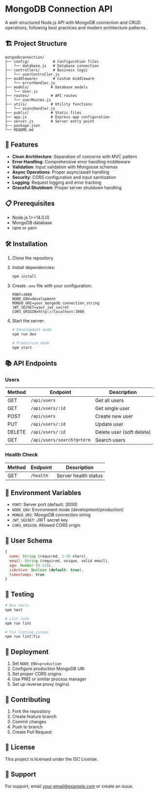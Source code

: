 # MongoDB Connection API

A well-structured Node.js API with MongoDB connection and CRUD operations, following best practices and modern architecture patterns.

## 🏗️ Project Structure

```
mongodbconnection/
├── config/           # Configuration files
│   └── database.js   # Database connection
├── controllers/      # Business logic
│   └── userController.js
├── middleware/       # Custom middleware
│   └── errorHandler.js
├── models/          # Database models
│   └── User.js
├── routes/          # API routes
│   └── userRoutes.js
├── utils/           # Utility functions
│   └── asyncHandler.js
├── public/          # Static files
├── app.js           # Express app configuration
├── server.js        # Server entry point
├── package.json
└── README.md
```

## 🚀 Features

- **Clean Architecture**: Separation of concerns with MVC pattern
- **Error Handling**: Comprehensive error handling middleware
- **Validation**: Input validation with Mongoose schemas
- **Async Operations**: Proper async/await handling
- **Security**: CORS configuration and input sanitization
- **Logging**: Request logging and error tracking
- **Graceful Shutdown**: Proper server shutdown handling

## 📋 Prerequisites

- Node.js (>=14.0.0)
- MongoDB database
- npm or yarn

## 🛠️ Installation

1. Clone the repository
2. Install dependencies:
   ```bash
   npm install
   ```

3. Create `.env` file with your configuration:
   ```env
   PORT=3000
   NODE_ENV=development
   MONGO_URI=your_mongodb_connection_string
   JWT_SECRET=your_jwt_secret
   CORS_ORIGIN=http://localhost:3000
   ```

4. Start the server:
   ```bash
   # Development mode
   npm run dev
   
   # Production mode
   npm start
   ```

## 📚 API Endpoints

### Users

| Method | Endpoint | Description |
|--------|----------|-------------|
| GET | `/api/users` | Get all users |
| GET | `/api/users/:id` | Get single user |
| POST | `/api/users` | Create new user |
| PUT | `/api/users/:id` | Update user |
| DELETE | `/api/users/:id` | Delete user (soft delete) |
| GET | `/api/users/search?q=term` | Search users |

### Health Check

| Method | Endpoint | Description |
|--------|----------|-------------|
| GET | `/health` | Server health status |

## 🔧 Environment Variables

- `PORT`: Server port (default: 3000)
- `NODE_ENV`: Environment mode (development/production)
- `MONGO_URI`: MongoDB connection string
- `JWT_SECRET`: JWT secret key
- `CORS_ORIGIN`: Allowed CORS origin

## 📝 User Schema

```javascript
{
  name: String (required, 2-50 chars),
  email: String (required, unique, valid email),
  age: Number (0-120),
  isActive: Boolean (default: true),
  timestamps: true
}
```

## 🧪 Testing

```bash
# Run tests
npm test

# Lint code
npm run lint

# Fix linting issues
npm run lint:fix
```

## 🚀 Deployment

1. Set `NODE_ENV=production`
2. Configure production MongoDB URI
3. Set proper CORS origins
4. Use PM2 or similar process manager
5. Set up reverse proxy (nginx)

## 📖 Contributing

1. Fork the repository
2. Create feature branch
3. Commit changes
4. Push to branch
5. Create Pull Request

## 📄 License

This project is licensed under the ISC License.

## 🤝 Support

For support, email your-email@example.com or create an issue. 